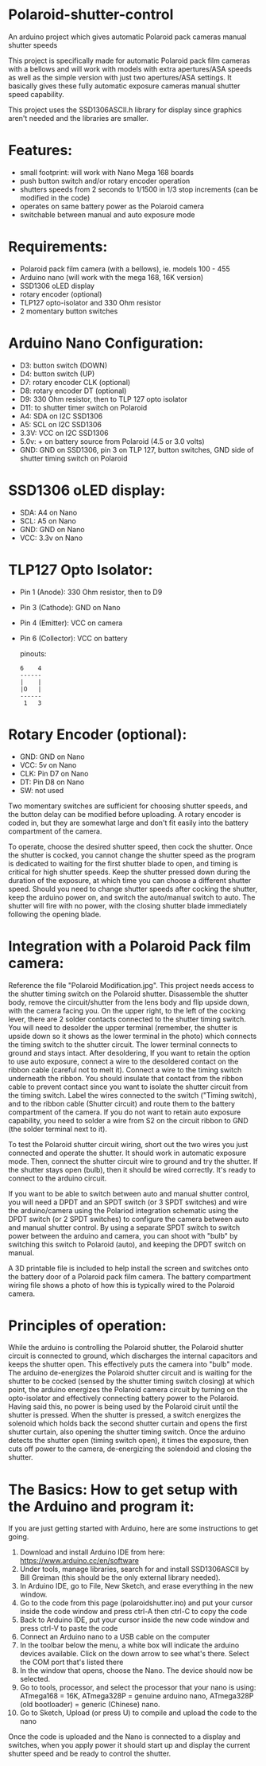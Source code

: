 # Polaroid-shutter-control
An arduino project which gives automatic Polaroid pack cameras manual shutter speeds

This project is specifically made for automatic Polaroid pack film cameras with a bellows and will work with models with extra apertures/ASA speeds as well as the simple version with just two apertures/ASA settings. It basically gives these fully automatic exposure cameras manual shutter speed capability. 

This project uses the SSD1306ASCII.h library for display since graphics aren't needed and the libraries are smaller. 

# Features:

- small footprint: will work with Nano Mega 168 boards
- push button switch and/or rotary encoder operation
- shutters speeds from 2 seconds to 1/1500 in 1/3 stop increments (can be modified in the code)
- operates on same battery power as the Polaroid camera
- switchable between manual and auto exposure mode

# Requirements:

- Polaroid pack film camera (with a bellows), ie. models 100 - 455 
- Arduino nano (will work with the mega 168, 16K version)
- SSD1306 oLED display
- rotary encoder (optional)
- TLP127 opto-isolator and 330 Ohm resistor
- 2 momentary button switches

# Arduino Nano Configuration:

- D3: button switch (DOWN)
- D4: button switch (UP)
- D7: rotary encoder CLK (optional)
- D8: rotary encoder DT (optional)
- D9: 330 Ohm resistor, then to TLP 127 opto isolator
- D11: to shutter timer switch on Polaroid
- A4: SDA on I2C SSD1306
- A5: SCL on I2C SSD1306
- 3.3V: VCC on I2C SSD1306
- 5.0v: + on battery source from Polaroid (4.5 or 3.0 volts)
- GND: GND on SSD1306, pin 3 on TLP 127, button switches, GND side of shutter timing switch on Polaroid

# SSD1306 oLED display:

- SDA: A4 on Nano
- SCL: A5 on Nano
- GND: GND on Nano
- VCC: 3.3v on Nano

# TLP127 Opto Isolator:

 - Pin 1 (Anode): 330 Ohm resistor, then to D9
 - Pin 3 (Cathode): GND on Nano
 - Pin 4 (Emitter): VCC on camera
 - Pin 6 (Collector): VCC on battery

   pinouts:

   `6    4`  
   `------`  
   `|    |`  
   `|O   |`  
   `------`  
   ` 1   3`  

# Rotary Encoder (optional):

- GND: GND on Nano
- VCC: 5v on Nano
- CLK: Pin D7 on Nano
- DT: Pin D8 on Nano
- SW: not used

Two momentary switches are sufficient for choosing shutter speeds, and the button delay can be modified before uploading. A rotary encoder is coded in, but they are somewhat large and don't fit easily into the battery compartment of the camera. 

To operate, choose the desired shutter speed, then cock the shutter. Once the shutter is cocked, you cannot change the shutter speed as the program is dedicated to waiting for the first shutter blade to open, and timing is critical for high shutter speeds. Keep the shutter pressed down during the duration of the exposure, at which time you can choose a different shutter speed. Should you need to change shutter speeds after cocking the shutter, keep the arduino power on, and switch the auto/manual switch to auto. The shutter will fire with no power, with the closing shutter blade immediately following the opening blade. 

# Integration with a Polaroid Pack film camera:

Reference the file "Polaroid Modification.jpg". This project needs access to the shutter timing switch on the Polaroid shutter. Disassemble the shutter body, remove the circuit/shutter from the lens body and flip upside down, with the camera facing you. On the upper right, to the left of the cocking lever, there are 2 solder contacts connected to the shutter timing switch. You will need to desolder the upper terminal (remember, the shutter is upside down so it shows as the lower terminal in the photo) which connects the timing switch to the shutter circuit. The lower terminal connects to ground and stays intact. After desoldering, If you want to retain the option to use auto exposure, connect a wire to the desoldered contact on the ribbon cable (careful not to melt it). Connect a wire to the timing switch underneath the ribbon. You should insulate that contact from the ribbon cable to prevent contact since you want to isolate the shutter circuit from the timing switch. Label the wires connected to the switch ("Timing switch), and to the ribbon cable (Shutter circuit) and route them to the battery compartment of the camera. If you do not want to retain auto exposure capability, you need to solder a wire from S2 on the circuit ribbon to GND (the solder terminal next to it). 

To test the Polaroid shutter circuit wiring, short out the two wires you just connected and operate the shutter. It should work in automatic exposure mode. Then, connect the shutter circuit wire to ground and try the shutter. If the shutter stays open (bulb), then it should be wired correctly. It's ready to connect to the arduino circuit. 

If you want to be able to switch between auto and manual shutter control, you will need a DPDT and an SPDT switch (or 3 SPDT switches) and wire the arduino/camera using the Polariod integration schematic using the DPDT switch (or 2 SPDT switches) to configure the camera between auto and manual shutter control. By using a separate SPDT switch to switch power between the arduino and camera, you can shoot with "bulb" by switching this switch to Polaroid (auto), and keeping the DPDT switch on manual. 

A 3D printable file is included to help install the screen and switches onto the battery door of a Polaroid pack film camera. The battery compartment wiring file shows a photo of how this is typically wired to the Polaroid camera. 

# Principles of operation:

While the arduino is controlling the Polaroid shutter, the Polaroid shutter circuit is connected to ground, which discharges the internal capacitors and keeps the shutter open. This effectively puts the camera into "bulb" mode. The arduino de-energizes the Polaroid shutter circuit and is waiting for the shutter to be cocked (sensed by the shutter timing switch closing) at which point, the arduino energizes the Polaroid camera circuit by turning on the opto-isolator and effectively connecting battery power to the Polaroid. Having said this, no power is being used by the Polaroid ciruit until the shutter is pressed. When the shutter is pressed, a switch energizes the solenoid which holds back the second shutter curtain and opens the first shutter curtain, also opening the shutter timing switch. Once the arduino detects the shutter open (timing switch open), it times the exposure, then cuts off power to the camera, de-energizing the solendoid and closing the shutter. 

# The Basics: How to get setup with the Arduino and program it:

If you are just getting started with Arduino, here are some instructions to get going. 

1. Download and install Arduino IDE from here: https://www.arduino.cc/en/software
2. Under tools, manage libraries, search for and install SSD1306ASCII by Bill Greiman (this should be the only external library needed).
3. In Arduino IDE, go to File, New Sketch, and erase everything in the new window.
4. Go to the code from this page (polaroidshutter.ino) and put your cursor inside the code window and press ctrl-A then ctrl-C to copy the code
5. Back to Arduino IDE, put your cursor inside the new code window and press ctrl-V to paste the code
6. Connect an Arduino nano to a USB cable on the computer
7. In the toolbar below the menu, a white box will indicate the arduino devices available. Click on the down arrow to see what's there. Select the COM port that's listed there
8. In the window that opens, choose the Nano. The device should now be selected.
9. Go to tools, processor, and select the processor that your nano is using: ATmega168 = 16K, ATmega328P = genuine arduino nano, ATmega328P (old bootloader) = generic (Chinese) nano.
10. Go to Sketch, Upload (or press <ctrl>U) to compile and upload the code to the nano

Once the code is uploaded and the Nano is connected to a display and switches, when you apply power it should start up and display the current shutter speed and be ready to control the shutter. 
